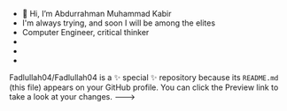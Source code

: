 - 👋 Hi, I’m Abdurrahman Muhammad Kabir
- I'm always trying, and soon I will be among the elites
- Computer Engineer, critical thinker
- 
- 
- 
Fadlullah04/Fadlullah04 is a ✨ special ✨ repository because its `README.md` (this file) appears on your GitHub profile.
You can click the Preview link to take a look at your changes.
--->

